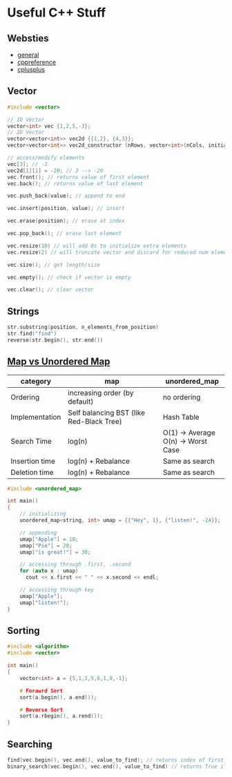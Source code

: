 # Useful C++ Stuff
## Websties
- [general](http://eel.is/c++draft/)
- [cppreference](https://en.cppreference.com/w/)
- [cplusplus](http://www.cplusplus.com)




## Vector
``` c++
#include <vector>
```
``` c++
// 1D Vector
vector<int> vec {1,2,5,-3};
// 2D Vector
vector<vector<int>> vec2d {{1,2}, {4,3}};
vector<vector<int>> vec2d_constructor (nRows, vector<int>(nCols, initial_value));
```
``` c++
// access/modify elements
vec[3]; // -3
vec2d[1][1] = -20; // 3 --> -20
vec.front(); // returns value of first element
vec.back(); // returns value of last element
```
``` c++
vec.push_back(value); // append to end

vec.insert(position, value); // insert

vec.erase(position); // erase at index

vec.pop_back(); // erase last element

vec.resize(10) // will add 0s to initialize extra elements
vec.resize(2) // will truncate vector and discard for reduced num elements

vec.size(); // get length/size

vec.empty(); // check if vector is empty

vec.clear(); // clear vector
```


## Strings
```c++
str.substring(position, n_elements_from_position)
str.find("find")
reverse(str.begin(), str.end())
```


## [Map vs Unordered Map](https://www.geeksforgeeks.org/map-vs-unordered_map-c/)
category | map | unordered_map
--- | --- | ---
Ordering | increasing  order (by default) | no ordering
Implementation | Self balancing BST (like Red-Black Tree) | Hash Table
Search Time | log(n) | O(1) -> Average <br/> O(n) -> Worst Case
Insertion time | log(n) + Rebalance | Same as search      
Deletion time | log(n) + Rebalance | Same as search

``` c++
#include <unordered_map>

int main() 
{ 
    // initializing
    unordered_map<string, int> umap = {{"Hey", 1}, {"listen!", -24}}; 

    // appending
    umap["Apple"] = 10; 
    umap["Pie"] = 20; 
    umap["is great!"] = 30; 

    // accessing through .first, .second
    for (auto x : umap) 
      cout << x.first << " " << x.second << endl; 

    // accessing through key
    umap["Apple"];
    umap["listen!"];
}
```



## Sorting
``` c++
#include <algorithm>
#include <vector>

int main() 
{
    vector<int> a = {5,1,2,5,6,1,9,-1};

    # Forawrd Sort
    sort(a.begin(), a.end());

    # Reverse Sort
    sort(a.rbegin(), a.rend());
}
```

## Searching
``` c++
find(vec.begin(), vec.end(), value_to_find); // returns index of first occurence, returns last if not found
binary_search(vec.begin(), vec.end(), value_to_find) // returns True if found, False if not
```
